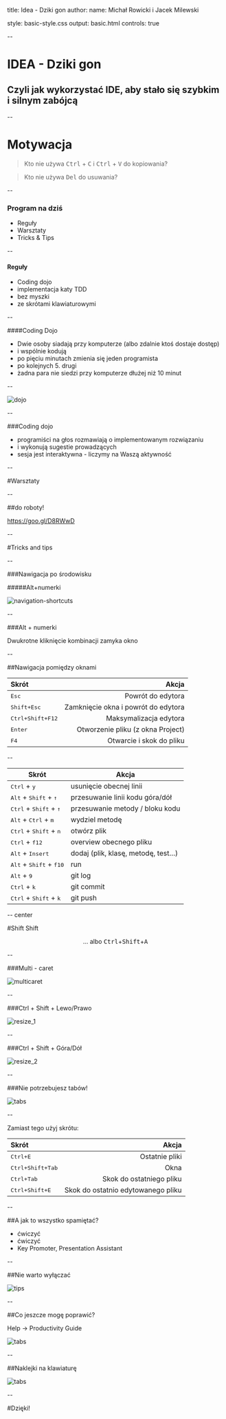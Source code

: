 title: Idea - Dziki gon
author:
  name: Michał Rowicki i Jacek Milewski
  
style: basic-style.css
output: basic.html
controls: true

--

# IDEA - Dziki gon
## Czyli jak wykorzystać IDE, aby stało się szybkim i silnym zabójcą 

--

# Motywacja

> Kto nie używa <kbd>Ctrl</kbd> + <kbd>C</kbd> i <kbd>Ctrl</kbd> + <kbd>V</kbd> do kopiowania?  

> Kto nie używa <kbd>Del</kbd> do usuwania?  

--

### Program na dziś

* Reguły
* Warsztaty
* Tricks & Tips

--

#### Reguły

* Coding dojo
* implementacja katy TDD
* bez myszki
* ze skrótami klawiaturowymi

--

####Coding Dojo

* Dwie osoby siadają przy komputerze (albo zdalnie ktoś dostaje dostęp)
* i wspólnie kodują
* po pięciu minutach zmienia się jeden programista
* po kolejnych 5. drugi
* żadna para nie siedzi przy komputerze dłużej niż 10 minut

--

![dojo](images/dojo.png)

--

###Coding dojo

* programiści na głos rozmawiają o implementowanym rozwiązaniu
* i wykonują sugestie prowadzących
* sesja jest interaktywna - liczymy na Waszą aktywność

--

#Warsztaty

--

##do roboty!

https://goo.gl/D8RWwD

--

#Tricks and tips

--

###Nawigacja po środowisku

#####Alt+numerki

![navigation-shortcuts](images/navigation.png)

--

###Alt + numerki

Dwukrotne kliknięcie kombinacji zamyka okno

--

##Nawigacja pomiędzy oknami

|Skrót|Akcja|
|:--	|--:	|
|<kbd>Esc</kbd>|Powrót do edytora|
|<kbd>Shift+Esc</kbd>|Zamknięcie okna i powrót do edytora|
|<kbd>Ctrl+Shift+F12</kbd>|Maksymalizacja edytora|
|<kbd>Enter</kbd>|Otworzenie pliku (z okna Project)|
|<kbd>F4</kbd>|Otwarcie i skok do pliku|

--

| Skrót | Akcja |
| ------ | --- |
| <kbd>Ctrl</kbd> + <kbd>y</kbd> | usunięcie obecnej linii |
| <kbd>Alt</kbd> + <kbd>Shift</kbd> + <kbd>&#x2191;</kbd> | przesuwanie linii kodu góra/dół |
| <kbd>Ctrl</kbd> + <kbd>Shift</kbd> + <kbd>&#x2191;</kbd> | przesuwanie metody / bloku kodu |
| <kbd>Alt</kbd> + <kbd>Ctrl</kbd> + <kbd>m</kbd> | wydziel metodę |
| <kbd>Ctrl</kbd> + <kbd>Shift</kbd> + <kbd>n</kbd> | otwórz plik |
| <kbd>Ctrl</kbd> + <kbd>f12</kbd> | overview obecnego pliku |
| <kbd>Alt</kbd> + <kbd>Insert</kbd> | dodaj (plik, klasę, metodę, test…) |
| <kbd>Alt</kbd> + <kbd>Shift</kbd> + <kbd>f10</kbd> | run |
| <kbd>Alt</kbd> + <kbd>9</kbd> | git log |
| <kbd>Ctrl</kbd> + <kbd>k</kbd> | git commit |
| <kbd>Ctrl</kbd> + <kbd>Shift</kbd> + <kbd>k</kbd> | git push |

-- center

#Shift Shift 


<center>... albo <kbd>Ctrl</kbd>+<kbd>Shift</kbd>+<kbd>A</kbd></center>

--

###Multi - caret

![multicaret](images/multiple_selections.gif)

--

###Ctrl + Shift + Lewo/Prawo

![resize_1](images/resize_1.png)

--

###Ctrl + Shift + Góra/Dół

![resize_2](images/resize_2.png)

--

###Nie potrzebujesz tabów!

![tabs](images/tabs.png)

--

Zamiast tego użyj skrótu:

|Skrót|Akcja|
|:--	|--:	|
|<kbd>Ctrl+E</kbd>|Ostatnie pliki|
|<kbd>Ctrl+Shift+Tab</kbd>|Okna|
|<kbd>Ctrl+Tab</kbd>|Skok do ostatniego pliku|
|<kbd>Ctrl+Shift+E</kbd>|Skok do ostatnio edytowanego pliku|

--

##A jak to wszystko spamiętać?

* ćwiczyć
* ćwiczyć
* Key Promoter, Presentation Assistant

--

##Nie warto wyłączać

![tips](images/tips.png)

--

##Co jeszcze mogę poprawić?

Help -> Productivity Guide

![tabs](images/productivity.png)

--

##Naklejki na klawiaturę

![tabs](images/keyboard.jpg)

--

#Dzięki!


